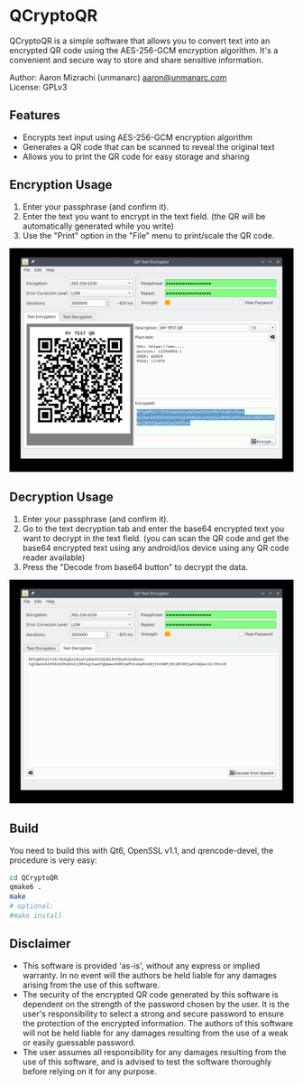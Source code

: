 # QCryptoQR

QCryptoQR is a simple software that allows you to convert text into an encrypted QR code using the AES-256-GCM encryption algorithm. It's a convenient and secure way to store and share sensitive information.

Author: Aaron Mizrachi (unmanarc) <aaron@unmanarc.com>   
License: GPLv3   


## Features

- Encrypts text input using AES-256-GCM encryption algorithm
- Generates a QR code that can be scanned to reveal the original text
- Allows you to print the QR code for easy storage and sharing

## Encryption Usage

1. Enter your passphrase (and confirm it).
2. Enter the text you want to encrypt in the text field. (the QR will be automatically generated while you write)
3. Use the "Print" option in the "File" menu to print/scale the QR code.

![Encryption Image](img/gui_enc.jpg "Encryption")


## Decryption Usage

1. Enter your passphrase (and confirm it).
2. Go to the text decryption tab and enter the base64 encrypted text you want to decrypt in the text field. (you can scan the QR code and get the base64 encrypted text using any android/ios device using any QR code reader available)
3. Press the "Decode from base64 button" to decrypt the data.

![Decryption Image](img/gui_dec.jpg "Decryption")


## Build

You need to build this with Qt6, OpenSSL v1.1, and qrencode-devel, the procedure is very easy:

```bash
cd QCryptoQR
qmake6 .
make
# optional:
#make install
```

## Disclaimer

- This software is provided 'as-is', without any express or implied warranty. In no event will the authors be held liable for any damages arising from the use of this software.
- The security of the encrypted QR code generated by this software is dependent on the strength of the password chosen by the user. It is the user's responsibility to select a strong and secure password to ensure the protection of the encrypted information. The authors of this software will not be held liable for any damages resulting from the use of a weak or easily guessable password.
- The user assumes all responsibility for any damages resulting from the use of this software, and is advised to test the software thoroughly before relying on it for any purpose.

